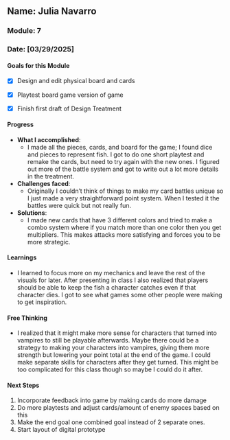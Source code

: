## Name: Julia Navarro
### Module: 7

### Date: [03/29/2025]

#### Goals for this Module
- [X] Design and edit physical board and cards
- [X] Playtest board game version of game
- [X] Finish first draft of Design Treatment 


#### Progress
- **What I accomplished**:
  - I made all the pieces, cards, and board for the game; I found dice and pieces to represent fish. I got to do one short playtest and remake the cards, but need to try again with the new ones. I figured out more of the battle system and got to write out a lot more details in the treatment.
- **Challenges faced**:
  - Originally I couldn’t think of things to make my card battles unique so I just made a very straightforward point system. When I tested it the battles were quick but not really fun.
- **Solutions**:
  - I made new cards that have 3 different colors and tried to make a combo system where if you match more than one color then you get multipliers. This makes attacks more satisfying and forces you to be more strategic.

#### Learnings
- I learned to focus more on my mechanics and leave the rest of the visuals for later. After presenting in class I also realized that players should be able to keep the fish a character catches even if that character dies. I got to see what games some other people were making to get inspiration.

#### Free Thinking
-  I realized that it might make more sense for characters that turned into vampires to still be playable afterwards. Maybe there could be a strategy to making your characters into vampires, giving them more strength but lowering your point total at the end of the game. I could make separate skills for characters after they get turned. This might be too complicated for this class though so maybe I could do it after.


#### Next Steps
1. Incorporate feedback into game by making cards do more damage
2. Do more playtests and adjust cards/amount of enemy spaces based on this
3. Make the end goal one combined goal instead of 2 separate ones. 
4. Start layout of digital prototype
